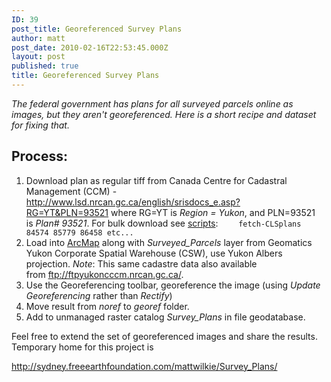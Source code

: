 ```yaml
---
ID: 39
post_title: Georeferenced Survey Plans
author: matt
post_date: 2010-02-16T22:53:45.000Z
layout: post
published: true
title: Georeferenced Survey Plans
---
```

*The federal government has plans for all surveyed parcels online as images, but they aren't georeferenced. Here is a short recipe and dataset for fixing that.* 

## Process:

  <ol>
    <li>
      Download plan as regular tiff from Canada Centre for Cadastral Management (CCM) -<a title="http://www.lsd.nrcan.gc.ca/english/srisdocs_e.asp?RG=YT&PLN=93521" href="http://www.lsd.nrcan.gc.ca/english/srisdocs_e.asp?RG=YT&PLN=93521" target="_top" rel="external nofollow">http://www.lsd.nrcan.gc.ca/english/srisdocs_e.asp?RG=YT&PLN=93521</a> where RG=YT is <em>Region = Yukon</em>, and PLN=93521 is <em>Plan# 93521</em>. For bulk download see <a title="http://sydney.freeearthfoundation.com/mattwilkie/Survey_Plans/scripts/" href="http://sydney.freeearthfoundation.com/mattwilkie/Survey_Plans/scripts/" target="_top" rel="external nofollow">scripts</a>: <code>    fetch-CLSplans 84574 85779 86458 etc...</code>
    </li>
    <li>
      Load into <a title="oldsite/ArcMap" href="http://www.yukongis.ca/oldsite/ArcMap.html" rel="internal">ArcMap</a> along with <em>Surveyed_Parcels</em> layer from Geomatics Yukon Corporate Spatial Warehouse (CSW), use Yukon Albers projection. <em>Note</em>: This same cadastre data also available from <a title="ftp://ftpyukoncccm.nrcan.gc.ca/" href="ftp://ftpyukoncccm.nrcan.gc.ca/" target="_top" rel="external nofollow">ftp://ftpyukoncccm.nrcan.gc.ca/</a>.
    </li>
    <li>
      Use the Georeferencing toolbar, georeference the image (using <em>Update Georeferencing</em> rather than <em>Rectify</em>)
    </li>
    <li>
      Move result from <em>noref</em> to <em>georef</em> folder.
    </li>
    <li>
      Add to unmanaged raster catalog <em>Survey_Plans</em> in file geodatabase.
    </li>
  </ol> Feel free to extend the set of georeferenced images and share the results. Temporary home for this project is 
  
  <a title="http://sydney.freeearthfoundation.com/mattwilkie/Survey_Plans/" href="http://sydney.freeearthfoundation.com/mattwilkie/Survey_Plans/" target="_top" rel="external nofollow">http://sydney.freeearthfoundation.com/mattwilkie/Survey_Plans/</a>
</div>
